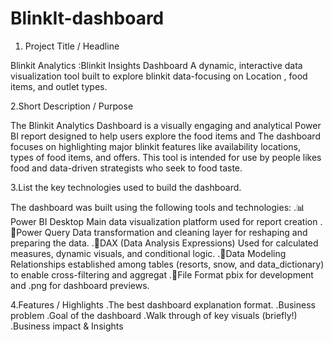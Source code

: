 # BlinkIt-dashboard
1. Project Title / Headline

Blinkit Analytics :Blinkit Insights Dashboard
A dynamic, interactive data visualization tool built to explore blinkit  data-focusing on Location , food items, and outlet types.

2.Short Description / Purpose

The Blinkit Analytics Dashboard is a visually engaging and analytical Power BI report designed to help users explore the food items and The dashboard focuses on highlighting major blinkit  features like availability locations, types of food items, and offers. This tool is intended for use by people likes food  and data-driven strategists who seek to food taste.

3.List the key technologies used to build the dashboard.

The dashboard was built using the following tools and technologies:
  .📊Power BI Desktop Main data visualization platform used for report creation
  .📁Power Query Data transformation and cleaning layer for reshaping and preparing the data.
  .🧠DAX (Data Analysis Expressions) Used for calculated measures, dynamic visuals, and conditional logic.
  .📝Data Modeling Relationships established among tables (resorts, snow, and data_dictionary) to enable cross-filtering and aggregat
  .📁File Format pbix for development and .png for dashboard previews.


4.Features / Highlights
  .The best dashboard explanation format.
  .Business problem
  .Goal of the dashboard
  .Walk through of key visuals (briefly!)
  .Business impact & Insights




